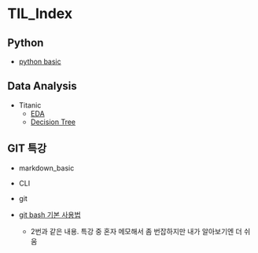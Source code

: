 # TIL_Index

>  

## Python

* [python basic](https://github.com/lsGee/TIL/blob/master/01.Python%20basic/python_basic.ipynb)



## Data Analysis

* Titanic
  * [EDA](https://github.com/lsGee/TIL/blob/master/02.kaggle/Titanic_1_EDA.ipynb)
  * [Decision Tree](https://github.com/lsGee/TIL/blob/master/02.kaggle/Titanic_2_DecisionTree.ipynb)



## GIT 특강

* markdown_basic

* CLI

* git

* [git bash 기본 사용법](https://github.com/lsGee/TIL/blob/master/99.%ED%8A%B9%EA%B0%95(git%26markdown)/03_git%20bash%20%EA%B8%B0%EB%B3%B8%EC%82%AC%EC%9A%A9%EB%B2%95.md)
  * 2번과 같은 내용. 특강 중 혼자 메모해서 좀 번잡하지만 내가 알아보기엔 더 쉬움
